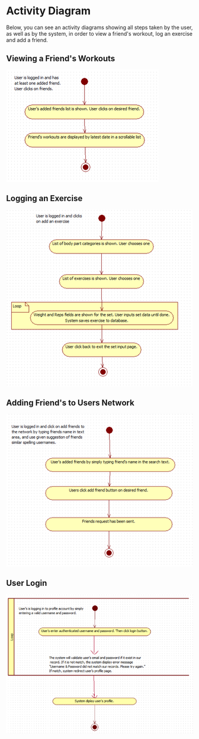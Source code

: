 # Activity Diagram
Below, you can see an activity diagrams showing all steps taken by the user, as well as by the system, in order to view a friend's workout, log an exercise and add a friend.

## Viewing a Friend's Workouts 

![](/BTS530/Images/view_friend_activity.png)

## Logging an Exercise

![](/BTS530/Images/logging_exercise_activity.png)

## Adding Friend's to Users Network

![](/BTS530/Images/adding_friend_to_users_network.png)

## User Login
![](/BTS530/Images/UserLogin.png)

